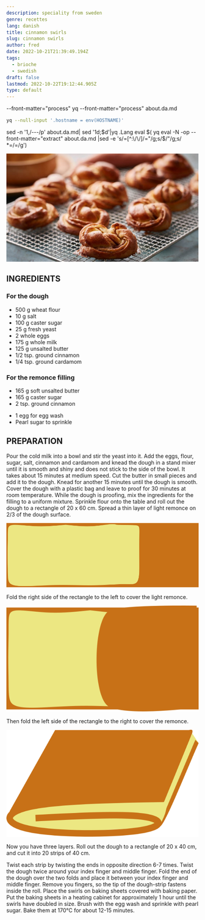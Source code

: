 ```yaml
---
description: speciality from sweden
genre: recettes
lang: danish
title: cinnamon swirls
slug: cinnamon swirls
author: fred
date: 2022-10-21T21:39:49.194Z
tags:
  - brioche
  - swedish
draft: false
lastmod: 2022-10-22T19:12:44.905Z
type: default
---
```


--front-matter="process"
yq --front-matter="process" about.da.md

```bash
yq --null-input '.hostname = env(HOSTNAME)'
```

 sed -n '1,/---/p' about.da.md| sed '1d;$d'|yq .Lang
 eval $( yq eval -N -op --front-matter="extract"  about.da.md |sed -e 's/=[^:\/\/]/="/g;s/$/"/g;s/ *=/=/g')


![Kanelsnurrer](/images/kanelsnurrer.jpg)

## INGREDIENTS


### For the dough

- 500 g wheat flour
- 10 g salt
- 100 g caster sugar
- 25 g fresh yeast
- 2 whole eggs
- 175 g whole milk
- 125 g unsalted butter
- 1/2 tsp. ground cinnamon
- 1/4 tsp. ground cardamom

### For the remonce filling

- 165 g soft unsalted butter
- 165 g caster sugar
- 2 tsp. ground cinnamon
>
- 1 egg for egg wash
- Pearl sugar to sprinkle

## PREPARATION

Pour the cold milk into a bowl and stir the yeast into it.
Add the eggs, flour, sugar, salt, cinnamon and cardamom and knead the dough in a stand mixer until it is smooth and shiny and does not stick to the side of the bowl.
It takes about 15 minutes at medium speed.
Cut the butter in small pieces and add it to the dough.
Knead for another 15 minutes until the dough is smooth.
Cover the dough with a plastic bag and leave to proof for 30 minutes at room temperature.
While the dough is proofing, mix the ingredients for the filling to a uniform mixture.
Sprinkle flour onto the table and roll out the dough to a rectangle of 20 x 60 cm.
Spread a thin layer of light remonce on 2/3 of the dough surface.

![](/images/brioche_snur1.png "none-h10")

Fold the right side of the rectangle to the left to cover the light remonce.

![](/images/brioche_snur3.png "none-h10")

Then fold the left side of the rectangle to the right to cover the remonce.

![](/images/brioche_snur4.png "none-h10")

Now you have three layers.
Roll out the dough to a rectangle of 20 x 40 cm, and cut it into 20 strips of 40 cm.

Twist each strip by twisting the ends in opposite direction 6-7 times.
Twist the dough twice around your index finger and middle finger.
Fold the end of the dough over the two folds and place it between your index finger and middle finger.
Remove you fingers, so the tip of the dough-strip fastens inside the roll.
Place the swirls on baking sheets covered with baking paper.
Put the baking sheets in a heating cabinet for approximately 1 hour until the swirls have doubled in size.
Brush with the egg wash and sprinkle with pearl sugar.
Bake them at 170°C for about 12-15 minutes.
